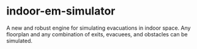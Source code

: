 # indoor-em-simulator
A new and robust engine for simulating evacuations in indoor space. Any floorplan and any combination of exits, evacuees, and obstacles can be simulated.
